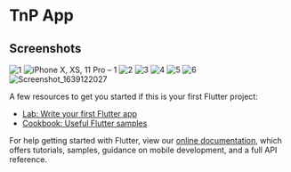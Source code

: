 # TnP App

## Screenshots

![1](https://user-images.githubusercontent.com/68428685/147811427-0b135437-36fd-409e-b216-72f6ba31f92b.png)
![iPhone X, XS, 11 Pro – 1](https://user-images.githubusercontent.com/68428685/163137474-6c3149f9-ed12-41e2-9024-eacdbcc264c9.png)
![2](https://user-images.githubusercontent.com/68428685/147811482-6233134e-fce4-4b57-bd9f-e9b5b17ca935.png)
![3](https://user-images.githubusercontent.com/68428685/147811492-052e1aff-ec1f-4f2c-818b-d472dd5bddcf.png)
![4](https://user-images.githubusercontent.com/68428685/147811499-afb73634-c805-4bb4-9a2e-608e9cf27c05.png)
![5](https://user-images.githubusercontent.com/68428685/147811532-7a16f6ab-c023-4660-987e-db5e8084312b.png)
![6](https://user-images.githubusercontent.com/68428685/147811539-e92e3fed-e259-49b5-89b7-1b1129141df8.png)
![Screenshot_1639122027](https://user-images.githubusercontent.com/68428685/163137962-646c616e-4184-450f-af3f-b9da7ebf5b2e.png)





A few resources to get you started if this is your first Flutter project:

- [Lab: Write your first Flutter app](https://flutter.dev/docs/get-started/codelab)
- [Cookbook: Useful Flutter samples](https://flutter.dev/docs/cookbook)

For help getting started with Flutter, view our
[online documentation](https://flutter.dev/docs), which offers tutorials,
samples, guidance on mobile development, and a full API reference.
